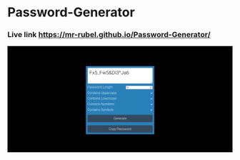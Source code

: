 # Password-Generator
### Live link https://mr-rubel.github.io/Password-Generator/

![show image](images/preview.png)<br/>